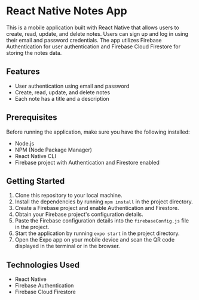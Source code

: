 # React Native Notes App

This is a mobile application built with React Native that allows users to create, read, update, and delete notes. Users can sign up and log in using their email and password credentials. The app utilizes Firebase Authentication for user authentication and Firebase Cloud Firestore for storing the notes data.

## Features

- User authentication using email and password
- Create, read, update, and delete notes
- Each note has a title and a description

## Prerequisites

Before running the application, make sure you have the following installed:

- Node.js
- NPM (Node Package Manager)
- React Native CLI
- Firebase project with Authentication and Firestore enabled

## Getting Started

1. Clone this repository to your local machine.
2. Install the dependencies by running `npm install` in the project directory.
3. Create a Firebase project and enable Authentication and Firestore.
4. Obtain your Firebase project's configuration details.
5. Paste the Firebase configuration details into the `firebaseConfig.js` file in the project.
6. Start the application by running `expo start` in the project directory.
7. Open the Expo app on your mobile device and scan the QR code displayed in the terminal or in the browser.

## Technologies Used

- React Native
- Firebase Authentication
- Firebase Cloud Firestore
